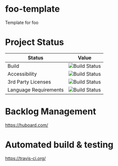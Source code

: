 foo-template
============

Template for foo


Project Status
============

| Status        | Value       |
| ------------- |-------------|
| Build         | ![Build Status](https://travis-ci.org/benboeser/foo-template.png?raw=true) |
| Accessibility         | ![Build Status](https://travis-ci.org/benboeser/foo-template.png?raw=true) |
| 3rd Party Licenses         | ![Build Status](https://travis-ci.org/benboeser/foo-template.png?raw=true) |
| Language Requirements         | ![Build Status](https://travis-ci.org/benboeser/foo-template.png?raw=true) |





Backlog Management
============

https://huboard.com/


Automated build & testing
============

https://travis-ci.org/

